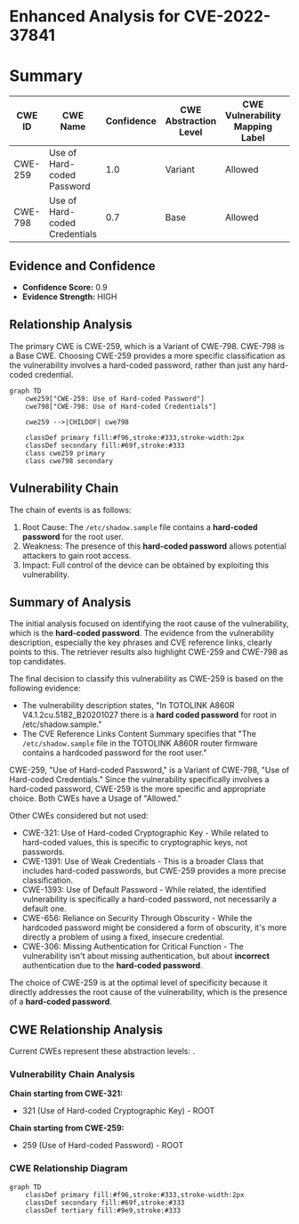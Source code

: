 # Enhanced Analysis for CVE-2022-37841

# Summary
| CWE ID | CWE Name | Confidence | CWE Abstraction Level | CWE Vulnerability Mapping Label | CWE-Vulnerability Mapping Notes |
|---|---|---|---|---|---|
| CWE-259 | Use of Hard-coded Password | 1.0 | Variant | Allowed | Primary CWE |
| CWE-798 | Use of Hard-coded Credentials | 0.7 | Base | Allowed | Secondary Candidate |

## Evidence and Confidence

*   **Confidence Score:** 0.9
*   **Evidence Strength:** HIGH

## Relationship Analysis
The primary CWE is CWE-259, which is a Variant of CWE-798. CWE-798 is a Base CWE. Choosing CWE-259 provides a more specific classification as the vulnerability involves a hard-coded password, rather than just any hard-coded credential.

```mermaid
graph TD
    cwe259["CWE-259: Use of Hard-coded Password"]
    cwe798["CWE-798: Use of Hard-coded Credentials"]
    
    cwe259 -->|CHILDOF| cwe798
    
    classDef primary fill:#f96,stroke:#333,stroke-width:2px
    classDef secondary fill:#69f,stroke:#333
    class cwe259 primary
    class cwe798 secondary
```

## Vulnerability Chain
The chain of events is as follows:
1.  Root Cause: The `/etc/shadow.sample` file contains a **hard-coded password** for the root user.
2.  Weakness: The presence of this **hard-coded password** allows potential attackers to gain root access.
3.  Impact: Full control of the device can be obtained by exploiting this vulnerability.

## Summary of Analysis
The initial analysis focused on identifying the root cause of the vulnerability, which is the **hard-coded password**. The evidence from the vulnerability description, especially the key phrases and CVE reference links, clearly points to this. The retriever results also highlight CWE-259 and CWE-798 as top candidates.

The final decision to classify this vulnerability as CWE-259 is based on the following evidence:

*   The vulnerability description states, "In TOTOLINK A860R V4.1.2cu.5182_B20201027 there is a **hard coded password** for root in /etc/shadow.sample."
*   The CVE Reference Links Content Summary specifies that "The `/etc/shadow.sample` file in the TOTOLINK A860R router firmware contains a hardcoded password for the root user."

CWE-259, "Use of Hard-coded Password," is a Variant of CWE-798, "Use of Hard-coded Credentials." Since the vulnerability specifically involves a hard-coded password, CWE-259 is the more specific and appropriate choice. Both CWEs have a Usage of "Allowed."

Other CWEs considered but not used:

*   CWE-321: Use of Hard-coded Cryptographic Key - While related to hard-coded values, this is specific to cryptographic keys, not passwords.
*   CWE-1391: Use of Weak Credentials - This is a broader Class that includes hard-coded passwords, but CWE-259 provides a more precise classification.
*   CWE-1393: Use of Default Password - While related, the identified vulnerability is specifically a hard-coded password, not necessarily a default one.
*   CWE-656: Reliance on Security Through Obscurity - While the hardcoded password might be considered a form of obscurity, it's more directly a problem of using a fixed, insecure credential.
*   CWE-306: Missing Authentication for Critical Function - The vulnerability isn't about missing authentication, but about **incorrect** authentication due to the **hard-coded password**.

The choice of CWE-259 is at the optimal level of specificity because it directly addresses the root cause of the vulnerability, which is the presence of a **hard-coded password**.


## CWE Relationship Analysis

Current CWEs represent these abstraction levels: .


### Vulnerability Chain Analysis

**Chain starting from CWE-321:**
- 321 (Use of Hard-coded Cryptographic Key) - ROOT


**Chain starting from CWE-259:**
- 259 (Use of Hard-coded Password) - ROOT



### CWE Relationship Diagram

```mermaid
graph TD
    classDef primary fill:#f96,stroke:#333,stroke-width:2px
    classDef secondary fill:#69f,stroke:#333
    classDef tertiary fill:#9e9,stroke:#333
```
